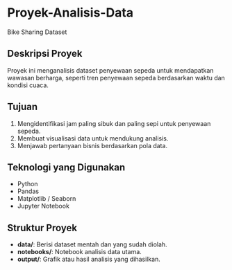# Proyek-Analisis-Data
Bike Sharing Dataset

## Deskripsi Proyek
Proyek ini menganalisis dataset penyewaan sepeda untuk mendapatkan wawasan berharga, seperti tren penyewaan sepeda berdasarkan waktu dan kondisi cuaca.

## Tujuan
1. Mengidentifikasi jam paling sibuk dan paling sepi untuk penyewaan sepeda.
2. Membuat visualisasi data untuk mendukung analisis.
3. Menjawab pertanyaan bisnis berdasarkan pola data.

## Teknologi yang Digunakan
- Python
- Pandas
- Matplotlib / Seaborn
- Jupyter Notebook

## Struktur Proyek
- **data/**: Berisi dataset mentah dan yang sudah diolah.
- **notebooks/**: Notebook analisis data utama.
- **output/**: Grafik atau hasil analisis yang dihasilkan.

